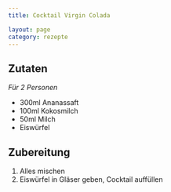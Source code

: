 ```yaml
---
title: Cocktail Virgin Colada

layout: page
category: rezepte
---
```


Zutaten
-------
*Für 2 Personen*

- 300ml Ananassaft
- 100ml Kokosmilch
- 50ml Milch
- Eiswürfel

Zubereitung
-----------
1. Alles mischen
2. Eiswürfel in Gläser geben, Cocktail auffüllen
